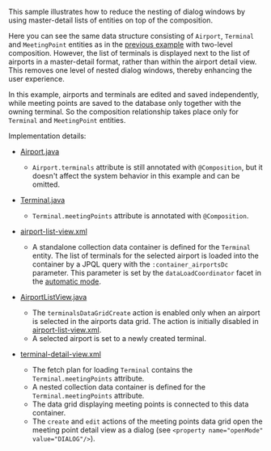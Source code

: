 This sample illustrates how to reduce the nesting of dialog windows by using master-detail lists of entities on top of the composition.

Here you can see the same data structure consisting of `Airport`, `Terminal` and `MeetingPoint` entities as in the [previous example]({contextPath}/sample/composition-2-levels) with two-level composition. However, the list of terminals is displayed next to the list of airports in a master-detail format, rather than within the airport detail view. This removes one level of nested dialog windows, thereby enhancing the user experience.

In this example, airports and terminals are edited and saved independently, while meeting points are saved to the database only together with the owning terminal. So the composition relationship takes place only for `Terminal` and `MeetingPoint` entities. 

Implementation details: 

- [Airport.java]({currentPath}?tab=Airport.java)
  - `Airport.terminals` attribute is still annotated with `@Composition`, but it doesn't affect the system behavior in this example and can be omitted.

- [Terminal.java]({currentPath}?tab=Terminal.java)
  - `Terminal.meetingPoints` attribute is annotated with `@Composition`.

- [airport-list-view.xml]({currentPath}?tab=airport-list-view.xml)
  - A standalone collection data container is defined for the `Terminal` entity. The list of terminals for the selected airport is loaded into the container by a JPQL query with the `:container_airportsDc` parameter. This parameter is set by the `dataLoadCoordinator` facet in the [automatic mode]({docsBaseUrl}/flow-ui/facets/dataLoadCoordinator.html#automatic-mode).   

- [AirportListView.java]({currentPath}?tab=AirportListView.java)
  - The `terminalsDataGridCreate` action is enabled only when an airport is selected in the airports data grid. The action is initially disabled in [airport-list-view.xml]({currentPath}?tab=airport-list-view.xml).
  - A selected airport is set to a newly created terminal. 

- [terminal-detail-view.xml]({currentPath}?tab=terminal-detail-view.xml)
  - The fetch plan for loading `Terminal` contains the `Terminal.meetingPoints` attribute.
  - A nested collection data container is defined for the `Terminal.meetingPoints` attribute.
  - The data grid displaying meeting points is connected to this data container.
  - The `create` and `edit` actions of the meeting points data grid open the meeting point detail view as a dialog (see `<property name="openMode" value="DIALOG"/>`).
